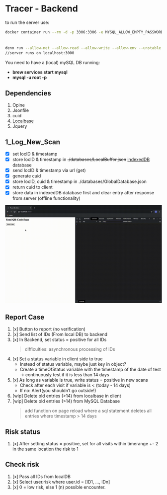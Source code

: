 # Tracer - Backend

to run the server use:

```bash
docker container run --rm -d -p 3306:3306 -e MYSQL_ALLOW_EMPTY_PASSWORD=true docker.io/mariadb:latest


deno run --allow-net --allow-read --allow-write --allow-env --unstable ./server/src/api.ts 
//server runs on localhost:3000
```

You need to have a (local) mySQL DB running:

- __brew services start mysql__
- __mysql -u root -p__

## Dependencies


1. Opine
2. Jsonfile
3. cuid
4. [Localbase](https://github.com/dannyconnell/localbase)
5. Jquery

## 1_Log_New_Scan

- [x] set locID & timestamp
- [x] store locID & timestamp in ~~./databases/LocalBuffer.json~~ [indexedDB](https://developer.mozilla.org/en-US/docs/Web/API/IndexedDB_API) database
- [x] send locID & timestamp via url (get)
- [x] generate cuid
- [x] store locID, cuid & timestamp in ./databases/GlobalDatabase.json
- [x] return cuid to client
- [x] store data in indexedDB database first and clear entry after response from server (offline functionality)

<img src="./ressources/TracerDB_demo.gif" width="750"/>

## Report Case

1. [x] Button to report (no verification)
2. [x] Send list of IDs (From local DB) to backend
3. [x] In Backend, set status = positive for all IDs
    > difficulties: asynchronous processing of IDs
4. [x] Set a status variable in client side to true
    - Instead of status variable, maybe just key in object?
    - Create a timeOfStatus variable with the timestamp of the date of test -> continuously test if it is less than 14 days
5. [x] As long as variable is true, write status = positive in new scans
    - Check after each visit if variable is < (today - 14 days)
    - If no: Alert(you shouldn‘t go outside!)
6. [wip] Delete old entries (>14) from localbase in client
7. [wip] Delete old entries (>14) from MySQL Database
    > add function on page reload where a sql statement deletes all entries where timestamp > 14 days

## Risk status

1. [x] After setting status = positive, set for all visits within timerange +- 2 in the same location the risk to 1

## Check risk

1. [x] Pass all IDs from localDB
2. [x] Select user.risk where user.id = [ID1, ..., IDn]
3. [x] 0 = low risk, else 1 (n) possible encounter.

